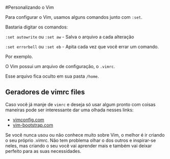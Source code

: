 #Personalizando o Vim

Para configurar o Vim, usamos alguns comandos junto com `:set`.

Bastaria digitar os comandos:

`:set autowrite` ou `:set aw` - Salva o arquivo a cada alteração

`:set errorbell` ou `:set eb` - Apita cada vez que você errar um comando.

Por exemplo.

O Vim possui um arquivo de configuração, o `.vimrc`.

Esse arquivo fica oculto em sua pasta `/home`.

## Geradores de vimrc files

Caso você já manje de `vimrc` e deseja só usar algum pronto com coisas maneiras pode ser interessante dar uma olhada nesses links:

- [vimconfig.com](http://vimconfig.com/)
- [vim-bootstrap.com](http://vim-bootstrap.com/)

Se você nunca usou ou não conhece muito sobre Vim, o melhor é ir criando o seu próprio .vimrc. Não tem problema olhar o dos outros e inspirar-se neles, mas criando o seu você vai aprender mais e também vai deixar perfeito para as suas necessidades.